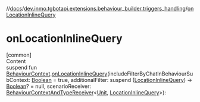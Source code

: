 //[docs](../../index.md)/[dev.inmo.tgbotapi.extensions.behaviour_builder.triggers_handling](index.md)/[onLocationInlineQuery](on-location-inline-query.md)



# onLocationInlineQuery  
[common]  
Content  
suspend fun [BehaviourContext](../dev.inmo.tgbotapi.extensions.behaviour_builder/-behaviour-context/index.md).[onLocationInlineQuery](on-location-inline-query.md)(includeFilterByChatInBehaviourSubContext: [Boolean](https://kotlinlang.org/api/latest/jvm/stdlib/kotlin/-boolean/index.html) = true, additionalFilter: suspend ([LocationInlineQuery](../dev.inmo.tgbotapi.types.InlineQueries.query/-location-inline-query/index.md)) -> [Boolean](https://kotlinlang.org/api/latest/jvm/stdlib/kotlin/-boolean/index.html)? = null, scenarioReceiver: [BehaviourContextAndTypeReceiver](../dev.inmo.tgbotapi.extensions.behaviour_builder/index.md#%5Bdev.inmo.tgbotapi.extensions.behaviour_builder%2FBehaviourContextAndTypeReceiver%2F%2F%2FPointingToDeclaration%2F%5D%2FClasslikes%2F625018081)<[Unit](https://kotlinlang.org/api/latest/jvm/stdlib/kotlin/-unit/index.html), [LocationInlineQuery](../dev.inmo.tgbotapi.types.InlineQueries.query/-location-inline-query/index.md)>):   



